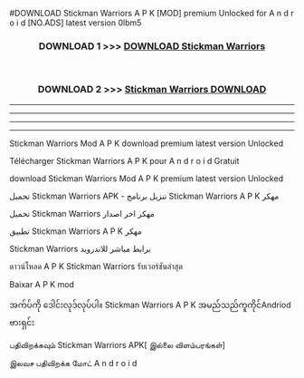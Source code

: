 #DOWNLOAD Stickman Warriors  A P K [MOD] premium Unlocked for A n d r o i d [NO.ADS] latest version 0lbm5



<div align="center">

<h3>DOWNLOAD 1 >>> <a href="https://teeasianyam.web.app?sq=Stickman Warriors ">DOWNLOAD Stickman Warriors  </a></h3><br>

<h3>DOWNLOAD 2 >>> <a href="https://teeasianyam.web.app?sq=Stickman Warriors  ">Stickman Warriors   DOWNLOAD </a></h3>

</div>


----------------------------------------------------------

----------------------------------------------------------

----------------------------------------------------------

----------------------------------------------------------


Stickman Warriors   Mod A P K download premium latest version Unlocked

Télécharger Stickman Warriors   A P K pour A n d r o i d Gratuit

download Stickman Warriors   Mod A P K premium latest version Unlocked

تحميل Stickman Warriors   APK - تنزيل برنامج Stickman Warriors   A P K مهكر

تحميل Stickman Warriors   مهكر اخر اصدار

تطبيق Stickman Warriors   A P K مهكر

Stickman Warriors   برابط مباشر للاندرويد

ดาวน์โหลด A P K Stickman Warriors   รับเวอร์ชันล่าสุด

Baixar A P K mod

အက်ပ်ကို ဒေါင်းလုဒ်လုပ်ပါ။ Stickman Warriors   A P K အမည်သည်ကူကိုင်Andriod ဗားရှင်း

பதிவிறக்கவும் Stickman Warriors   APK[ இல்லை விளம்பரங்கள்] 
 
இலவச பதிவிறக்க மோட் A n d r o i d



